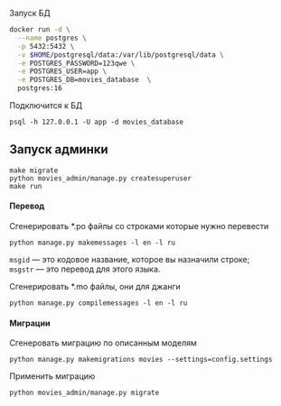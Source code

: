 Запуск БД

```bash
docker run -d \
  --name postgres \
  -p 5432:5432 \
  -v $HOME/postgresql/data:/var/lib/postgresql/data \
  -e POSTGRES_PASSWORD=123qwe \
  -e POSTGRES_USER=app \
  -e POSTGRES_DB=movies_database  \
  postgres:16
```

Подключится к БД

    psql -h 127.0.0.1 -U app -d movies_database 

## Запуск админки 

    make migrate
    python movies_admin/manage.py createsuperuser
    make run


#### Перевод

Сгенерировать *.po файлы со строками которые нужно перевести

    python manage.py makemessages -l en -l ru 
`msgid` — это кодовое название, которое вы назначили строке; <br>
`msgstr` — это перевод для этого языка.

Сгенерировать *.mo файлы, они для джанги

    python manage.py compilemessages -l en -l ru 

#### Миграции

Сгенеровать миграцию по описанным моделям

    python manage.py makemigrations movies --settings=config.settings

Применить миграцию 

    python movies_admin/manage.py migrate